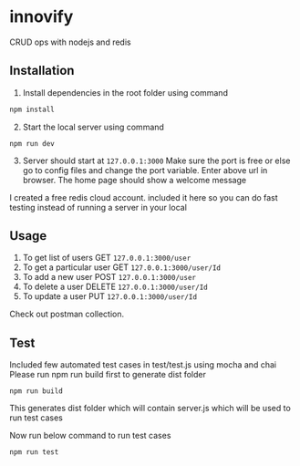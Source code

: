 # innovify
CRUD ops with nodejs and redis

## Installation
1. Install dependencies in the root folder using command 
```sh
npm install
```
2. Start the local server using command 
```
npm run dev
```

3. Server should start at 
``` 127.0.0.1:3000 ```
Make sure the port is free or else go to config files and change the port variable. Enter above url in browser. The home page should show a welcome message

I created a free redis cloud account. included it here so you can do fast testing instead of running a server in your local

## Usage
1. To get list of users GET ```127.0.0.1:3000/user```
2. To get a particular user GET ```127.0.0.1:3000/user/Id```
3. To add a new user POST ```127.0.0.1:3000/user```
4. To delete a user DELETE ```127.0.0.1:3000/user/Id```
5. To update a user PUT ```127.0.0.1:3000/user/Id```

Check out postman collection.

## Test 
Included few automated test cases in test/test.js using mocha and chai
Please run npm run build first to generate dist folder

```
npm run build
```
This generates dist folder which will contain server.js which will be used to run test cases 

Now run below command to run test cases

```
npm run test
```

